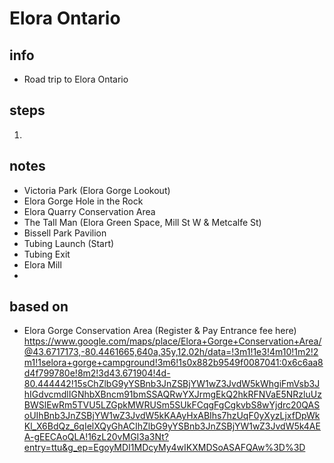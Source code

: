 # Elora Ontario  

## info  
* Road trip to Elora Ontario

## steps  
1. 

## notes  
*  Victoria Park (Elora Gorge Lookout)
*  Elora Gorge Hole in the Rock
*  Elora Quarry Conservation Area
*  The Tall Man (Elora Green Space, Mill St W & Metcalfe St)
*  Bissell Park Pavilion
*  Tubing Launch (Start)
*  Tubing Exit
*  Elora Mill
*  

## based on  
*  Elora Gorge Conservation Area (Register & Pay Entrance fee here) https://www.google.com/maps/place/Elora+Gorge+Conservation+Area/@43.6717173,-80.4461665,640a,35y,12.02h/data=!3m1!1e3!4m10!1m2!2m1!1selora+gorge+campground!3m6!1s0x882b9549f0087041:0x6c6aa8d4f799780e!8m2!3d43.671904!4d-80.444442!15sChZlbG9yYSBnb3JnZSBjYW1wZ3JvdW5kWhgiFmVsb3JhIGdvcmdlIGNhbXBncm91bmSSAQRwYXJrmgEkQ2hkRFNVaE5NRzluUzBWSlEwRm5TVU5LZGpkMWRUSm5SUkFCqgFgCgkvbS8wYjdrc20QASoUIhBnb3JnZSBjYW1wZ3JvdW5kKAAyHxABIhs7hzUqF0yXyzLjxfDpWkKl_X6BdQz_6qIelXQyGhACIhZlbG9yYSBnb3JnZSBjYW1wZ3JvdW5k4AEA-gEECAoQLA!16zL20vMGI3a3Nt?entry=ttu&g_ep=EgoyMDI1MDcyMy4wIKXMDSoASAFQAw%3D%3D 

